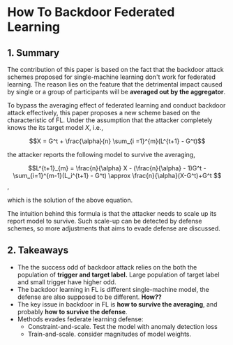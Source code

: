 # How To Backdoor Federated Learning

## 1. Summary

The contribution of this paper is based on the fact that the backdoor attack schemes proposed for single-machine learning don't work for federated learning. The reason lies on the feature that the detrimental impact caused by single or a group of participants will be **averaged out by the aggregator**.  

To bypass the averaging effect of federated learning and conduct backdoor attack effectively, this paper proposes a new scheme based on the characteristic of FL. Under the assumption that the attacker completely knows the its target model $X$, i.e., 

$$X = G^t + \frac{\alpha}{n} \sum_{i =1}^{m}(L^{t+1} - G^t)$$

the attacker reports the following model to survive the averaging, 

$$L^{t+1}_{m} = \frac{n}{\alpha} X - (\frac{n}{\alpha} - 1)G^t - \sum_{i=1}^{m-1}(L_i^{t+1} - G^t) \approx \frac{n}{\alpha}(X-G^t)+G^t $$,

which is the solution of the above equation. 

The intuition behind this formula is that the attacker needs to scale up its report model to survive. Such  scale-up can be detected by defense schemes, so more adjustments that aims to evade defense are discussed. 

## 2. Takeaways

- The the success odd of backdoor attack relies on the both the population of **trigger and target label.** Large population of target label and small trigger have higher odd.
- The backdoor learning in FL is different single-machine model, the defense are also supposed to be different. **How??**
- The key issue in backdoor in FL is **how to survive the averaging**, and probably **how to survive the defense**.
- Methods evades federate learning defense:
  - Constraint-and-scale. Test the model with anomaly detection loss
  - Train-and-scale. consider magnitudes of model weights.

